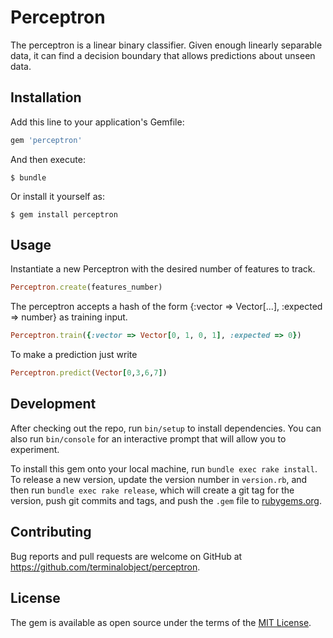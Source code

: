 # Perceptron

The perceptron is a linear binary classifier. Given enough linearly separable data, it can find a decision boundary that allows predictions about unseen data.

## Installation

Add this line to your application's Gemfile:

```ruby
gem 'perceptron'
```

And then execute:

    $ bundle

Or install it yourself as:

    $ gem install perceptron

## Usage

Instantiate a new Perceptron with the desired number of features to track. 
```ruby 
Perceptron.create(features_number) 
  ```
The perceptron accepts a hash of the form {:vector => Vector[...], :expected => number} as training input.   
```ruby
Perceptron.train({:vector => Vector[0, 1, 0, 1], :expected => 0})
```
To make a prediction just write 
```ruby
Perceptron.predict(Vector[0,3,6,7])
```
## Development

After checking out the repo, run `bin/setup` to install dependencies. You can also run `bin/console` for an interactive prompt that will allow you to experiment.

To install this gem onto your local machine, run `bundle exec rake install`. To release a new version, update the version number in `version.rb`, and then run `bundle exec rake release`, which will create a git tag for the version, push git commits and tags, and push the `.gem` file to [rubygems.org](https://rubygems.org).

## Contributing

Bug reports and pull requests are welcome on GitHub at https://github.com/terminalobject/perceptron.

## License

The gem is available as open source under the terms of the [MIT License](http://opensource.org/licenses/MIT).
